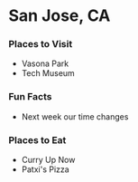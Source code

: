# San Jose, CA

### Places to Visit
- Vasona Park
- Tech Museum

### Fun Facts
- Next week our time changes

### Places to Eat
- Curry Up Now
- Patxi's Pizza
